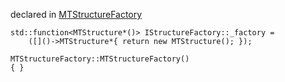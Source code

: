 
declared in [MTStructureFactory](MTStructureFactory.hpp.md)

~~~ { .cpp }
std::function<MTStructure*()> IStructureFactory::_factory = 
	([]()->MTStructure*{ return new MTStructure(); });

MTStructureFactory::MTStructureFactory()
{ }
~~~


